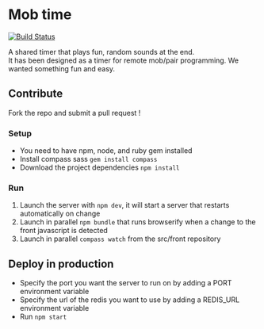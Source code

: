 # Mob time
[![Build Status](https://travis-ci.org/HadrienMP/tdd-xp-60-minutes.svg?branch=master)](https://travis-ci.org/HadrienMP/tdd-xp-60-minutes)

A shared timer that plays fun, random sounds at the end.  
It has been designed as a timer for remote mob/pair programming. We wanted something
fun and easy. 

## Contribute
Fork the repo and submit a pull request !
### Setup
- You need to have npm, node, and ruby gem installed
- Install compass sass ```gem install compass```
- Download the project dependencies ```npm install```
### Run
1. Launch the server with ```npm dev```, it will start a server that restarts 
automatically on change
2. Launch in parallel ```npm bundle``` that runs browserify when a change to the
front javascript is detected
3. Launch in parallel ```compass watch``` from the src/front repository

## Deploy in production
- Specify the port you want the server to run on by adding a PORT environment variable
- Specify the url of the redis you want to use by adding a REDIS_URL environment variable
- Run ```npm start ```